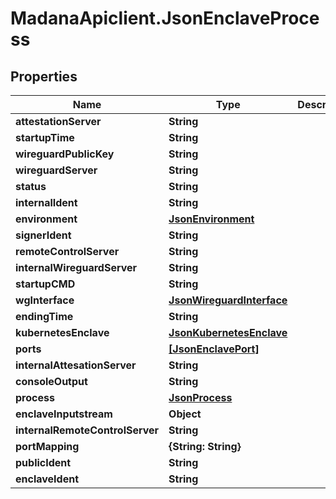 # MadanaApiclient.JsonEnclaveProcess

## Properties

Name | Type | Description | Notes
------------ | ------------- | ------------- | -------------
**attestationServer** | **String** |  | [optional] 
**startupTime** | **String** |  | [optional] 
**wireguardPublicKey** | **String** |  | [optional] 
**wireguardServer** | **String** |  | [optional] 
**status** | **String** |  | [optional] 
**internalIdent** | **String** |  | [optional] 
**environment** | [**JsonEnvironment**](JsonEnvironment.md) |  | [optional] 
**signerIdent** | **String** |  | [optional] 
**remoteControlServer** | **String** |  | [optional] 
**internalWireguardServer** | **String** |  | [optional] 
**startupCMD** | **String** |  | [optional] 
**wgInterface** | [**JsonWireguardInterface**](JsonWireguardInterface.md) |  | [optional] 
**endingTime** | **String** |  | [optional] 
**kubernetesEnclave** | [**JsonKubernetesEnclave**](JsonKubernetesEnclave.md) |  | [optional] 
**ports** | [**[JsonEnclavePort]**](JsonEnclavePort.md) |  | [optional] 
**internalAttesationServer** | **String** |  | [optional] 
**consoleOutput** | **String** |  | [optional] 
**process** | [**JsonProcess**](JsonProcess.md) |  | [optional] 
**enclaveInputstream** | **Object** |  | [optional] 
**internalRemoteControlServer** | **String** |  | [optional] 
**portMapping** | **{String: String}** |  | [optional] 
**publicIdent** | **String** |  | [optional] 
**enclaveIdent** | **String** |  | [optional] 


